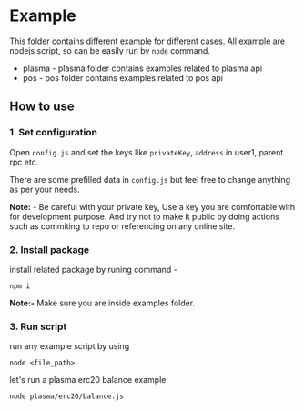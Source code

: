 # Example

This folder contains different example for different cases. All example are nodejs script, so can be easily run by `node` command.

- plasma - plasma folder contains examples related to plasma api
- pos - pos folder contains examples related to pos api

## How to use

### 1. Set configuration

Open `config.js` and set the keys like `privateKey`, `address` in user1, parent rpc etc.

There are some prefilled data in `config.js` but feel free to change anything as per your needs.

**Note:** - Be careful with your private key, Use a key you are comfortable with for development purpose. And try not to make it public by doing actions such as commiting to repo or referencing on any online site.

### 2. Install package

install related package by runing command -

```
npm i
```

**Note:-** Make sure you are inside examples folder.

### 3. Run script

run any example script by using

```
node <file_path>
```

let's run a plasma erc20 balance example

```
node plasma/erc20/balance.js
```
